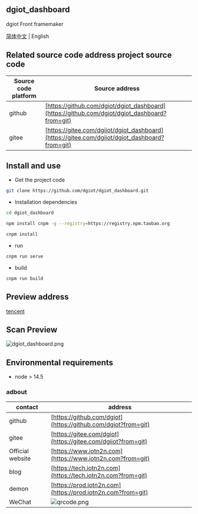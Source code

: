 ## dgiot_dashboard

dgiot Front framemaker

[简体中文](./README-CN.md) | English

## Related source code address project source code

| Source code platform | Source address                                                                                |
| -------------------- | --------------------------------------------------------------------------------------------- |
| github               | [https://github.com/dgiot/dgiot_dashboard](https://github.com/dgiot/dgiot_dashboard?from=git) |
| gitee                | [https://gitee.com/dgiiot/dgiot_dashboard](https://gitee.com/dgiiot/dgiot_dashboard?from=git) |

## Install and use

- Get the project code

```bash
git clone https://github.com/dgiot/dgiot_dashboard.git
```

- Installation dependencies

```bash
cd dgiot_dashboard

npm install cnpm -g --registry=https://registry.npm.taobao.org

cnpm install

```

- run

```bash
cnpm run serve
```

- build

```bash
cnpm run build
```

## Preview address

[tencent](https://dgiotdashboard-8gb17b3673ff6cdd-1253666439.ap-shanghai.app.tcloudbase.com?ftom=git)

## Scan Preview

![dgiot_dashboard.png](http://dgiot-1253666439.cos.ap-shanghai-fsi.myqcloud.com/wechat/dgiot_dashboard.png)

## Environmental requirements

- node > 14.5

### adbout

| contact          | address                                                                                   |
| ---------------- | ----------------------------------------------------------------------------------------- |
| github           | [https://github.com/dgiot](https://github.com/dgiot?from=git)                             |
| gitee            | [https://gitee.com/dgiot](https://gitee.com/dgiiot?from=git)                              |
| Official website | [https://www.iotn2n.com](https://www.iotn2n.com?from=git)                                 |
| blog             | [https://tech.iotn2n.com](https://tech.iotn2n.com?from=git)                               |
| demon            | [https://prod.iotn2n.com](https://prod.iotn2n.com?from=git)                             |
| WeChat           | ![qrcode.png](http://dgiot-1253666439.cos.ap-shanghai-fsi.myqcloud.com/wechat/qrcode.png) |

